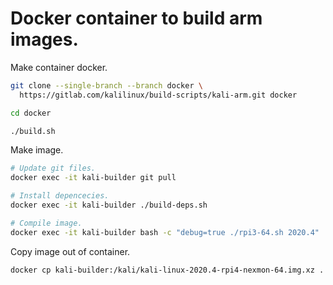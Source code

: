 # Docker container to build arm images.

Make container docker.
```bash
git clone --single-branch --branch docker \
  https://gitlab.com/kalilinux/build-scripts/kali-arm.git docker

cd docker

./build.sh
```

Make image.
```bash
# Update git files.
docker exec -it kali-builder git pull

# Install depencecies.
docker exec -it kali-builder ./build-deps.sh

# Compile image.
docker exec -it kali-builder bash -c "debug=true ./rpi3-64.sh 2020.4"
```

Copy image out of container.
```bash
docker cp kali-builder:/kali/kali-linux-2020.4-rpi4-nexmon-64.img.xz .
```

